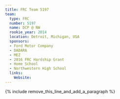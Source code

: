 ```yaml
---
title: FRC Team 5197
team:
  type: FRC
  number: 5197
  name: DCP @ NW
  rookie_year: 2014
  location: Detroit, Michigan, USA
  sponsors:
  - Ford Motor Company
  - DADARA
  - MEZ
  - 2016 FRC Hardship Grant
  - Home School
  - Northwestern High School
  links:
    Website:
---
```


{% include remove_this_line_and_add_a_paragraph %}